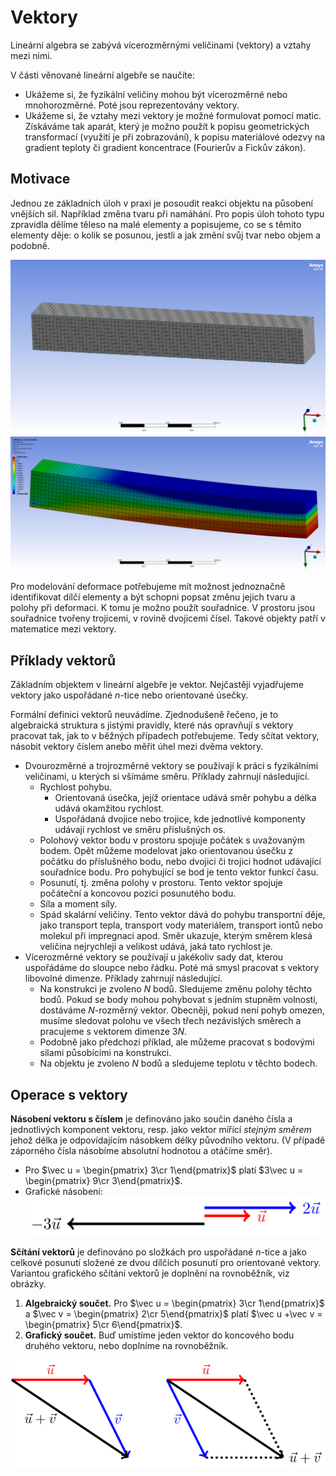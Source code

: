 # Vektory

Lineární algebra se zabývá vícerozměrnými veličinami (vektory) a vztahy mezi
nimi. 

V části věnované lineární algebře se naučíte:

* Ukážeme si, že fyzikální veličiny mohou být vícerozměrné nebo mnohorozměrné. Poté jsou reprezentovány vektory. 
* Ukážeme si, že vztahy mezi vektory je možné formulovat pomocí matic. Získáváme tak aparát, který je možno použít k popisu geometrických transformací (využití je při zobrazování), k popisu materiálové odezvy na gradient teploty či gradient koncentrace (Fourierův a Fickův zákon).

## Motivace

Jednou ze základních úloh v praxi je posoudit reakci objektu na působení vnějších sil. Například změna tvaru při namáhání. Pro popis úloh tohoto typu zpravidla dělíme těleso na malé elementy a popisujeme, co se s těmito elementy děje: o kolik se posunou, jestli a jak změní svůj tvar nebo objem a podobně. 

![](mesh.png)
![](deformace.png)  

Pro modelování deformace potřebujeme mít možnost jednoznačně identifikovat dílčí elementy a být schopni popsat změnu jejich tvaru a polohy při deformaci. K tomu je možno použít souřadnice. V prostoru jsou souřadnice tvořeny trojicemi, v rovině dvojicemi čísel. Takové objekty patří v matematice mezi vektory.

## Příklady vektorů

Základním objektem v lineární algebře je vektor. Nejčastěji vyjadřujeme vektory jako uspořádané $n$-tice nebo orientované úsečky. 

Formální definici vektorů neuvádíme. Zjednodušeně řečeno, je to algebraická struktura s jistými pravidly, které nás opravňují s vektory pracovat tak, jak to v běžných případech potřebujeme. Tedy sčítat vektory, násobit vektory číslem anebo měřit úhel mezi dvěma vektory.

* Dvourozměrné a trojrozměrné vektory se používají k práci s fyzikálními
  veličinami, u kterých si všímáme směru. 
  Příklady zahrnují následující.
  * Rychlost pohybu. 
      * Orientovaná úsečka, jejíž orientace udává směr pohybu a délka udává okamžitou rychlost.
      * Uspořádaná dvojice nebo trojice, kde jednotlivé komponenty udávají rychlost ve směru příslušných os.
  * Polohový vektor bodu v prostoru spojuje počátek s uvažovaným bodem. Opět můžeme modelovat jako orientovanou úsečku z počátku do příslušného bodu, nebo dvojici či trojici hodnot udávající souřadnice bodu. Pro pohybující se bod je tento vektor funkcí času.
  * Posunutí, tj. změna polohy v prostoru. Tento vektor spojuje počáteční a koncovou pozici
    posunutého bodu.
  * Síla a moment síly.
  * Spád skalární veličiny. Tento vektor dává do pohybu transportní děje, jako transport tepla, transport vody materiálem, transport iontů nebo molekul při impregnaci apod. Směr ukazuje, kterým směrem klesá veličina nejrychleji a velikost udává, jaká tato rychlost je. 
* Vícerozměrné vektory se používají u jakékoliv sady dat, kterou uspořádáme do
  sloupce nebo řádku. Poté má smysl pracovat s vektory libovolné dimenze.
  Příklady zahrnují následující.
  * Na konstrukci je zvoleno $N$ bodů. Sledujeme změnu polohy těchto
    bodů. Pokud se body mohou pohybovat s jedním stupněm volnosti,
    dostáváme $N$-rozměrný vektor. Obecněji, pokud není pohyb omezen,
    musíme sledovat polohu ve všech třech nezávislých směrech a
    pracujeme s vektorem dimenze $3N$.
  * Podobně jako předchozí příklad, ale můžeme pracovat s bodovými silami
    působícími na konstrukci.
  * Na objektu je zvoleno $N$ bodů a sledujeme teplotu v těchto bodech.   

## Operace s vektory

**Násobení vektoru s číslem** je definováno jako součin daného čísla a jednotlivých komponent  vektoru, resp. jako vektor mířící *stejným směrem* jehož délka je odpovídajícím násobkem délky původního vektoru. (V případě záporného čísla násobíme absolutní hodnotou a otáčíme směr).

* Pro $\vec u = \begin{pmatrix} 3\cr 1\end{pmatrix}$ platí $3\vec u = \begin{pmatrix} 9\cr 3\end{pmatrix}$.
* Grafické násobení: ![Násobení vektoru číslem](vektory.svg)

**Sčítání vektorů** je definováno po složkách pro uspořádané $n$-tice a jako celkové posunutí složené ze dvou dílčích posunutí pro orientované vektory. Variantou grafického sčítání vektorů je doplnění na rovnoběžník, viz obrázky.

1. **Algebraický součet.** Pro $\vec u = \begin{pmatrix} 3\cr 1\end{pmatrix}$ a $\vec v = \begin{pmatrix} 2\cr 5\end{pmatrix}$ platí $\vec u +\vec v = \begin{pmatrix} 5\cr 6\end{pmatrix}$.
1. **Grafický součet.** Buď umístíme jeden vektor do koncového bodu druhého vektoru, nebo doplníme na rovnoběžník. 
 
![Součet vektorů](soucet.svg)

